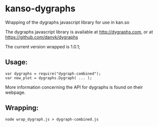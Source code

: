 kanso-dygraphs
==============

Wrapping of the dygraphs javascript library for use in kan.so

The dygraphs javascript library is available at http://dygraphs.com, or at
https://github.com/danvk/dygraphs 

The current version wrapped is 1.0.1;

Usage:
-----

    var dygraphs = require("dygraph-combined");
    var new_plot = dygraphs.Dygraph( ... );

More information concerning the API for dygraphs is found on their webpage.

Wrapping:
---------

`node wrap_dygraph.js > dygraph-combined.js`
